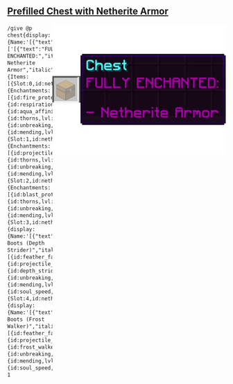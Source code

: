 ## <a href="../prefilled-chest%2FFully%20Enchanted%20Netherite%C2%A0Armor.md" target="_blank"><b>Prefilled Chest with Netherite Armor</b></a>

<a href="../Img/Prefilled_Chest_w_Netherite_Armor.gif"><img src="../Img/Prefilled_Chest_w_Netherite_Armor.gif" style="float:right" height="300"/></a>


```
/give @p chest{display:{Name:'[{"text":"Chest","italic":false,"color":"aqua"}]',Lore:['[{"text":"FULLY ENCHANTED:","italic":false}]','[{"text":"","italic":false}]','[{"text":"- Netherite Armor","italic":false}]']},BlockEntityTag:{Items:[{Slot:0,id:netherite_helmet,Count:1,tag:{Enchantments:[{id:fire_protection,lvl:4},{id:respiration,lvl:3},{id:aqua_affinity,lvl:1},{id:thorns,lvl:3},{id:unbreaking,lvl:3},{id:mending,lvl:1}]}},{Slot:1,id:netherite_chestplate,Count:1,tag:{Enchantments:[{id:projectile_protection,lvl:4},{id:thorns,lvl:3},{id:unbreaking,lvl:3},{id:mending,lvl:1}]}},{Slot:2,id:netherite_leggings,Count:1,tag:{Enchantments:[{id:blast_protection,lvl:4},{id:thorns,lvl:3},{id:unbreaking,lvl:3},{id:mending,lvl:1}]}},{Slot:3,id:netherite_boots,Count:1,tag:{display:{Name:'[{"text":"Netherite Boots (Depth Strider)","italic":false,"color":"aqua"}]'},Enchantments:[{id:feather_falling,lvl:4},{id:projectile_protection,lvl:4},{id:depth_strider,lvl:3},{id:unbreaking,lvl:3},{id:mending,lvl:1},{id:soul_speed,lvl:3}]}},{Slot:4,id:netherite_boots,Count:1,tag:{display:{Name:'[{"text":"Netherite Boots (Frost Walker)","italic":false,"color":"aqua"}]'},Enchantments:[{id:feather_falling,lvl:4},{id:projectile_protection,lvl:4},{id:frost_walker,lvl:2},{id:unbreaking,lvl:3},{id:mending,lvl:1},{id:soul_speed,lvl:3}]}}]}} 1
```

